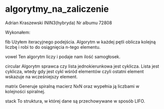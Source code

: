 # algorytmy_na_zaliczenie

Adrian Kraszewski ININ3(hybryda) Nr albumu 72808

Wykonałem:

fib
Użyłem iteracyjnego podejścia. Algorytm w każdej pętli oblicza kolejną liczbę i robi to do osiągnięcia n-tego elementu.

vowel
Ten algorytm liczy i podaje nam ilość samogłosek.

circular
Algorytm sprawca czy lista jednokierunkowa jest cyklicza. Lista jest cyklicza, wtedy gdy jest cykl wśród elementów czyli ostatni element wskazuje na wcześniejszy element.

matrix
Generuje spiralną macierz NxN oraz wypełnia ją liczbami w kolejności spiralnej.

stack
To struktura, w której dane są przechowywane w sposób LIFO.

